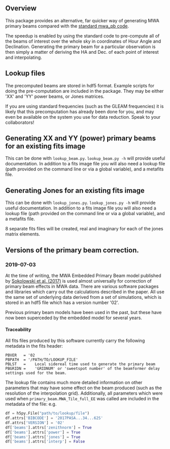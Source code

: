 ## Overview
This package provides an alternative, far quicker way of generating MWA primary beams compared with the [standard mwa_pb code](https://github.com/MWATelescope/mwa_pb).

The speedup is enabled by using the standard code to pre-compute all of the beams of interest over the whole sky in coordinates of Hour Angle and Declination. Generating the primary beam for a particular observation is then simply a matter of deriving the HA and Dec. of each point of interest and interpolating.

## Lookup files
The precomputed beams are stored in hdf5 format. Example scripts for doing the pre-computation are included in the package.  They may be either 'XX' and 'YY' power beams, or Jones matrices.

If you are using standard frequencies (such as the GLEAM frequencies) it is likely that this precomputation has already been done for you, and may even be available on the system you use for data reduction. Speak to your collaborators!

## Generating XX and YY (power) primary beams for an existing fits image
This can be done with `lookup_beam.py`. `lookup_beam.py -h` will provide useful documentation. In addition to a fits image file you will also need a lookup file (path provided on the command line or via a global variable), and a metafits file.

## Generating Jones for an existing fits image
This can be done with `lookup_jones.py`. `lookup_jones.py -h` will provide useful documentation. In addition to a fits image file you will also need a lookup file (path provided on the command line or via a global variable), and a metafits file.

8 separate fits files will be created, real and imaginary for each of the jones matrix elements.

## Versions of the primary beam correction.
### 2019-07-03
At the time of writing, the MWA Embedded Primary Beam model published by [Sokolowski et al. (2017)](http://adsabs.harvard.edu/abs/2017PASA...34...62S) is used almost universally for correction of primary beam effects in MWA data. There are various software packages and libraries which carry out the calculations described in the paper. All use the same set of underlying data derived from a set of simulations, which is stored in an hdf5 file which has a version number '02'.

Previous primary beam models have been used in the past, but these have now been superceded by the embedded model for several years.

#### Traceability
All fits files produced by this software currently carry the following metadata in the fits header:
```
PBVER   = '02      '                                                            
PBPATH  = '/PATH/TO/LOOKUP_FILE'
PBLST   =    Local sidereal time used to generate the primary beam
PBGRIDN =    'GRIDNUM' or 'sweetspot number' of the beamformer delay settings used for the beam. 
```
The lookup file contains much more detailed information on other parameters that may have some effect on the beam produced (such as the resolution of the interpolation grid). Additionally, all parameters which were used when `primary_beam.MWA_Tile_full_EE` was called are included in the metadata of the file: e.g.

```python
df = h5py.File("path/to/lookup/file")
df.attrs['BIBCODE'] = '2017PASA...34...62S'
df.attrs['VERSION'] = '02'
df['beams'].attrs['zenithnorm'] = True
df['beams'].attrs['power'] = True
df['beams'].attrs['jones'] = True
df['beams'].attrs['interp'] = False
```
